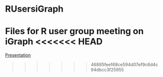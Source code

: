 # RUsersiGraph
Files for R user group meeting on iGraph
<<<<<<< HEAD
=======

[Presentation](Rusers.html)
>>>>>>> 46885feef68ce594d07ef9c6d4c94dbcc3f25955
